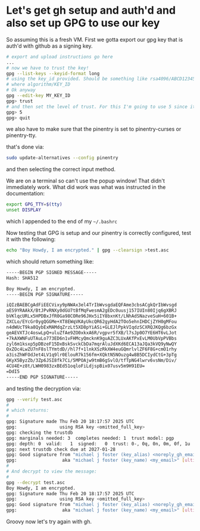 # Let's get gh setup and auth'd and also set up GPG to use our key

So assuming this is a fresh VM. First we gotta export our gpg key that is auth'd with github as a signing key.

```bash
# export and upload instructions go here
...
# now we have to trust the key!
gpg --list-keys --keyid-format long
# using the key_id provided. Should be something like rsa4096/ABCD12345
# where algorithm/KEY_ID
# Ok anyway
gpg --edit-key MY_KEY_ID
gpg> trust
# and then set the level of trust. For this I'm going to use 5 since it's my personal key.
gpg> 5
gpg> quit
```


we also have to make sure that the pinentry is set to pinentry-curses or pinentry-tty.

that's done via:

```bash
sudo update-alternatives --config pinentry
```

and then selecting the correct input method.

We are on a terminal so can't use the popup window!
That didn't immediately work. What did work was what was instructed in the documentation:

```bash
export GPG_TTY=$(tty)
unset DISPLAY
```

which I appended to the end of my `~/.bashrc`

Now testing that GPG is setup and our pinentry is correctly configured, test it with the following:

```bash
echo "Boy Howdy, I am encrypted." | gpg --clearsign >test.asc
```

which should return something like:

```bash
-----BEGIN PGP SIGNED MESSAGE-----
Hash: SHA512

Boy Howdy, I am encrypted.
-----BEGIN PGP SIGNATURE-----

iQIzBAEBCgAdFiEECVixy9pNWAx3el4TrIbWvsgdaEQFAme3cbsACgkQrIbWvsgd
aES9YRAAkX/BtJPvRNXy0dGU7tBfMqFwesmA2gEDc0uusj157IUIn80Ijq6gXBRJ
bVKlqcURLx5HPDBxJfR0Ga98CORe96JHx5iIY8bxnKt/LNhAdSNazveSuH+601B+
ZXCLo/EYcGr0ygQGGMe+XT8EWqVKAyUkcQR62gyHdA2TOo5ehnIHDCjZYH0gMFou
n4dWUcT9ka8QybExMAMdqZrzLt5XD8pYiASi+GLEJlPpkVIqdzSCXRQJKQg6bzGx
geAEVXTJc4oswLpQ+uluZfAe9ZO0xkxA6R/vgpvr5fXB/l7sJp0O7YE6HT6vLJot
+7kAXWNFuUTAuLo773ED6n1vFHMcyQmcknK9guAZC3LUxAKfPxEvLM0UbVpPVBbs
zyl6m1ksxp5pDBzeF15DxBskSvckCbDa7mqrAluJdXKd6ECA13aJQa3kVQ9yNwQY
OxZOc4LwZU7nF8slTYmtdD//hl7f+1lnkXSzRkXW4euGQmrlvlZF6F8G+cmO1rhy
a3isZhWFOdJet4LV1q9lr0ElouR7k156fm+XQktN5NOuzg4w8B5DCIydCtG+3pTg
GKyX5ByzZb/3Zp6JSI8fk7Ci/5MPOAjw9tmB6gSvlO/tfTpNG4lwrv6vsNm/Div/
4CU4E+z8t/LWH0983zxBEd51oqloFiLdjspBix07usv5m9H91EU=
=DdI5
-----END PGP SIGNATURE-----
```

and testing the decryption via:

```bash
gpg --verify test.asc
#
# which returns:
#
gpg: Signature made Thu Feb 20 18:17:57 2025 UTC
gpg:                using RSA key <omitted_full_key>
gpg: checking the trustdb
gpg: marginals needed: 3  completes needed: 1  trust model: pgp
gpg: depth: 0  valid:   1  signed:   0  trust: 0-, 0q, 0n, 0m, 0f, 1u
gpg: next trustdb check due at 2027-01-28
gpg: Good signature from "michael j foster (key_alias) <noreply_gh_email>" [ultimate]
gpg:                 aka "michael j foster (key_name) <my_email>" [ultimate]
#
# And decrypt to view the message:
#
gpg --decrypt test.asc
Boy Howdy, I am encrypted.
gpg: Signature made Thu Feb 20 18:17:57 2025 UTC
gpg:                using RSA key <omitted_full_key>
gpg: Good signature from "michael j foster (key_alias) <noreply_gh_email>" [ultimate]
gpg:                 aka "michael j foster (key_name) <my_email>" [ultimate]
```

Groovy now let's try again with gh.
